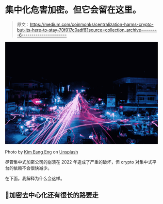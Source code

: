# 集中化危害加密。但它会留在这里。

> 原文：<https://medium.com/coinmonks/centralization-harms-crypto-but-its-here-to-stay-70f017c0adf8?source=collection_archive---------6----------------------->

![](img/cd312c520df6881e479fab9d3cb4ac64.png)

Photo by [Kim Eang Eng](https://unsplash.com/@stonefoto0903?utm_source=medium&utm_medium=referral) on [Unsplash](https://unsplash.com?utm_source=medium&utm_medium=referral)

尽管集中式加密公司的崩溃在 2022 年造成了严重的破坏，但 crypto 对集中式平台的依赖不会很快减少。

在下面，我解释为什么会这样。

## 🏇加密去中心化还有很长的路要走